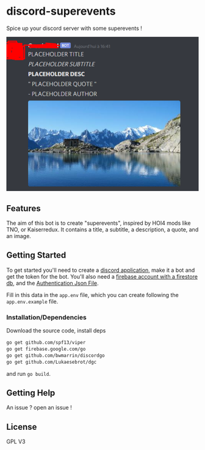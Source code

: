 # discord-superevents

Spice up your discord server with some superevents !

![Bot in action](bot_preview.png)
## Features

The aim of this bot is to create "superevents", inspired by HOI4 mods like TNO, or Kaiserredux.
It contains a title, a subtitle, a description, a quote, and an image.

## Getting Started

To get started you'll need to  create a [discord application](https://discord.com/developers/applications), make it a bot and get the token for the bot. You'll also need a [firebase account with a firestore db](https://firebase.google.com/docs/firestore/), and the [Authentication Json File](https://firebase.google.com/docs/admin/setup?authuser=0#use-oauth-2-0-refresh-token).

Fill in this data in the `app.env` file, which you can create following the `app.env.example` file.

### Installation/Dependencies

Download the source code, install deps
```sh
go get github.com/spf13/viper
go get firebase.google.com/go
go get github.com/bwmarrin/discordgo
go get github.com/Lukaesebrot/dgc
```
and run `go build`.
## Getting Help

An issue ? open an issue !

## License

GPL V3
